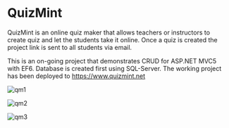 # QuizMint

QuizMint is an online quiz maker that allows teachers or instructors to create quiz and let the students take it online. 
Once a quiz is created the project link is sent to all students via email. 

This is an on-going project that demonstrates CRUD for ASP.NET MVC5 with EF6. Database is created first using SQL-Server. 
The working project has been deployed to https://www.quizmint.net 

![qm1](https://user-images.githubusercontent.com/24881495/40946278-84278c14-6811-11e8-816d-29a078dfea97.jpg)

![qm2](https://user-images.githubusercontent.com/24881495/40946358-e670fb62-6811-11e8-9ce8-a0c533846b6d.jpg)

![qm3](https://user-images.githubusercontent.com/24881495/40947362-2c7ba616-6817-11e8-9f31-e83cbf33a935.jpg)

